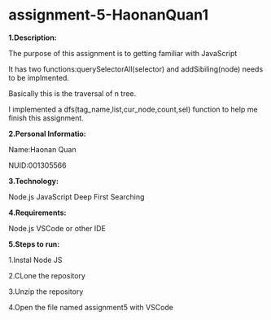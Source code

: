 # assignment-5-HaonanQuan1

**1.Description:**

The purpose of this assignment is to getting familiar with JavaScript

It has two functions:querySelectorAll(selector) and addSibiling(node)
needs to be implmented.

Basically this is the traversal of n tree.

I implemented a dfs(tag_name,list,cur_node,count,sel) function to help me finish this assignment.

**2.Personal Informatio:**

Name:Haonan Quan

NUID:001305566

**3.Technology:**

Node.js		JavaScript	Deep First Searching

**4.Requirements:**

Node.js		VSCode or other IDE

**5.Steps to run:**

1.Instal Node JS

2.CLone the repository

3.Unzip the repository

4.Open the file named assignment5 with VSCode	
